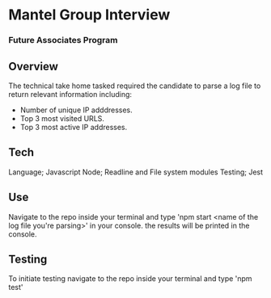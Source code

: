 # Mantel Group Interview
### Future Associates Program 

## Overview
The technical take home tasked required the candidate to parse a log file to return relevant information including:
- Number of unique IP adddresses.
- Top 3 most visited URLS.
- Top 3 most active IP addresses.

## Tech
Language; Javascript
Node; Readline and File system modules
Testing; Jest

## Use
Navigate to the repo inside your terminal and type 'npm start <name of the log file you're parsing>' in your console.
the results will be printed in the console.
## Testing
To initiate testing navigate to the repo inside your terminal and type 'npm test'
